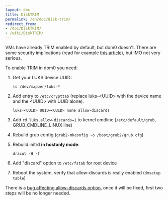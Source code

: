 ```yaml
---
layout: doc
title: DiskTRIM
permalink: /en/doc/disk-trim/
redirect_from:
- /doc/DiskTRIM/
- /wiki/DiskTRIM/
---
```


VMs have already TRIM enabled by default, but dom0 doesn't. There are some security implications (read for example [this article](http://asalor.blogspot.com/2011/08/trim-dm-crypt-problems.html)), but IMO not very serious.

To enable TRIM in dom0 you need:

1.  Get your LUKS device UUID:

    ~~~
    ls /dev/mapper/luks-*
    ~~~

2.  Add entry to `/etc/crypttab` (replace luks-\<UUID\> with the device name and the \<UUID\> with UUID alone):

    ~~~
    luks-<UUID> UUID=<UUID> none allow-discards
    ~~~

3.  Add `rd.luks.allow-discards=1` to kernel cmdline (`/etc/default/grub`, GRUB\_CMDLINE\_LINUX line)
4.  Rebuild grub config (`grub2-mkconfig -o /boot/grub2/grub.cfg`)
5.  Rebuild initrd **in hostonly mode**:

    ~~~
    dracut -H -f
    ~~~

6.  Add "discard" option to `/etc/fstab` for root device
7.  Reboot the system, verify that allow-discards is really enabled (`dmsetup table`)

There is a [bug affecting allow-discards option](https://bugzilla.redhat.com/show_bug.cgi?id=890533), once it will be fixed, first two steps will be no longer needed.
